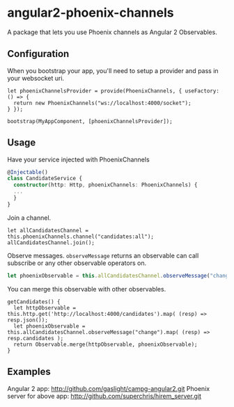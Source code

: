 # angular2-phoenix-channels

A package that lets you use Phoenix channels as Angular 2 Observables.

## Configuration

When you bootstrap your app, you'll need to setup a provider and pass
in your websocket uri.

```
let phoenixChannelsProvider = provide(PhoenixChannels, { useFactory: () => {
  return new PhoenixChannels("ws://localhost:4000/socket");
} });

bootstrap(MyAppComponent, [phoenixChannelsProvider]);
```

## Usage

Have your service injected with PhoenixChannels

```typescript
@Injectable()
class CandidateService {
  constructor(http: Http, phoenixChannels: PhoenixChannels) {
  ...
  }
}
```

Join a channel.

```
let allCandidatesChannel = this.phoenixChannels.channel("candidates:all");
allCandidatesChannel.join();
```

Observe messages. `observeMessage` returns an observable can call subscribe
or any other observable operators on.
```javascript
let phoenixObservable = this.allCandidatesChannel.observeMessage("change").map( (resp) => resp.candidates );
```

You can merge this observable with other observables.

```javacript
getCandidates() {
  let httpObservable = this.http.get('http://localhost:4000/candidates').map( (resp) => resp.json());
  let phoenixObservable = this.allCandidatesChannel.observeMessage("change").map( (resp) => resp.candidates );
  return Observable.merge(httpObservable, phoenixObservable);
}
```

## Examples
Angular 2 app: http://github.com/gaslight/campg-angular2.git
Phoenix server for above app: http://github.com/superchris/hirem_server.git
